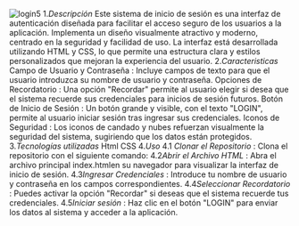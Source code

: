![login5](https://github.com/user-attachments/assets/c3a66a4d-6bcb-4edc-9ed4-f0ec5afe0a48)
1.*Descripción*
Este sistema de inicio de sesión es una interfaz de autenticación diseñada para facilitar el acceso seguro de los usuarios a la aplicación. Implementa un diseño visualmente atractivo y moderno, centrado en la seguridad y facilidad de uso. La interfaz está desarrollada utilizando HTML y CSS, lo que permite una estructura clara y estilos personalizados que mejoran la experiencia del usuario.
2.*Caracteristicas*
Campo de Usuario y Contraseña : Incluye campos de texto para que el usuario introduzca su nombre de usuario y contraseña.
Opciones de Recordatorio : Una opción "Recordar" permite al usuario elegir si desea que el sistema recuerde sus credenciales para inicios de sesión futuros.
Botón de Inicio de Sesión : Un botón grande y visible, con el texto "LOGIN", permite al usuario iniciar sesión tras ingresar sus credenciales.
Iconos de Seguridad : Los iconos de candado y nubes refuerzan visualmente la seguridad del sistema, sugiriendo que los datos están protegidos.
3.*Tecnologías utilizadas*
Html
CSS
4.*Uso*
4.1 *Clonar el Repositorio* : Clona el repositorio con el siguiente comando:
4.2*Abrir el Archivo HTML* : Abra el archivo principal index.htmlen su navegador para visualizar la interfaz de inicio de sesión.
4.3*Ingresar Credenciales* : Introduce tu nombre de usuario y contraseña en los campos correspondientes.
4.4*Seleccionar Recordatorio* : Puedes activar la opción "Recordar" si deseas que el sistema recuerde tus credenciales.
4.5*Iniciar sesión* : Haz clic en el botón "LOGIN" para enviar los datos al sistema y acceder a la aplicación.
